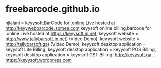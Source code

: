 # freebarcode.github.io
njlalani = keyysoft.BarCode for .online Live hosted at http://keyywebbarcode.somee.com 
keyysoft online billing,barcode for .online Live hosted at https://keyysoft.in.net,
keyysoft website = http://www.tallybarsoft.in.net) (Video Demo),
keyysoft website = http://tallybarsoft.ga) (Video Demo),
keyysoft desktop application = keyysoft Lite Billing,
keyysoft desktop application = keyysoft POS Billing,
keyysoft desktop application = keyysoft GST Billing,
http://keyysoft.ga , https://keyysoft.wordpress.com
